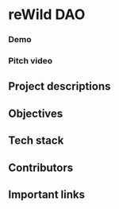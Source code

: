 # reWild DAO













### Demo 

### Pitch video 


## Project descriptions


## Objectives 


## Tech stack 



## Contributors



## Important links
